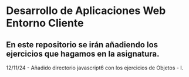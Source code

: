# Desarrollo de Aplicaciones Web Entorno Cliente

## En este repositorio se irán añadiendo los ejercicios que hagamos en la asignatura.

12/11/24 - Añadido directorio javascript6 con los ejercicios de Objetos - I.